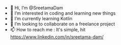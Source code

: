 - 👋 Hi, I’m @SreetamaDam
- 👀 I’m interested in coding and learning new things
- 🌱 I’m currently learning Kotlin
- 💞️ I’m looking to collaborate on a freelance project
- 📫 How to reach me : It's simple, hit https://www.linkedin.com/in/sreetama-dam/

